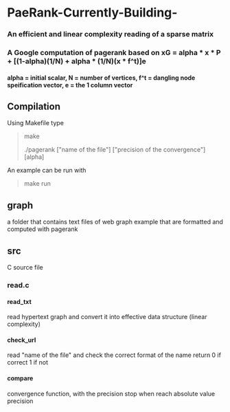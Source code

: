 # PaeRank-Currently-Building-

### An efficient and linear complexity reading of a sparse matrix
### A Google computation of pagerank based on xG = alpha * x * P + [(1-alpha)(1/N) + alpha * (1/N)(x * f^t)]e 
#### alpha = initial scalar, N = number of vertices, f^t = dangling node speification vector, e = the 1 column vector

## Compilation
Using Makefile type

> make
> 
> ./pagerank ["name of the file"] ["precision of the convergence"] [alpha]
> 

An example can be run with  

> make run
> 

## graph


a folder that contains text files of web graph example that are formatted and computed with pagerank

## src

C source file

### read.c

#### read_txt

read hypertext graph and convert it into effective data structure (linear complexity)

#### check_url

read "name of the file" and check the correct format of the name return 0 if correct 1 if not

#### compare

convergence function, with the precision stop when reach absolute value precision

